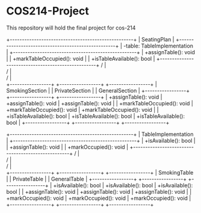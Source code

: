 # COS214-Project
This repository will hold the final project for cos-214

+---------------------------------------------------+
|                  SeatingPlan                      |
+---------------------------------------------------+
| -table: TableImplementation                       |
+---------------------------------------------------+
| +assignTable(): void                             |
| +markTableOccupied(): void                       |
| +isTableAvailable(): bool                        |
+---------------------------------------------------+
                    /             |             \
                   /              |              \
                  /               |               \
+-----------------+ +-----------------+ +-----------------+
| SmokingSection  | | PrivateSection  | | GeneralSection  |
+-----------------+ +-----------------+ +-----------------+
| +assignTable(): void | +assignTable(): void | +assignTable(): void |
| +markTableOccupied(): void | +markTableOccupied(): void | +markTableOccupied(): void |
| +isTableAvailable(): bool | +isTableAvailable(): bool | +isTableAvailable(): bool |
+-----------------+ +-----------------+ +-----------------+

+---------------------------------------------------+
|                TableImplementation                |
+---------------------------------------------------+
| +isAvailable(): bool                            |
| +assignTable(): void                            |
| +markOccupied(): void                           |
+---------------------------------------------------+
            /              |              \
           /               |               \
          /                |                \
+-----------------+ +-----------------+ +-----------------+
| SmokingTable    | | PrivateTable    | | GeneralTable    |
+-----------------+ +-----------------+ +-----------------+
| +isAvailable(): bool | +isAvailable(): bool | +isAvailable(): bool |
| +assignTable(): void | +assignTable(): void | +assignTable(): void |
| +markOccupied(): void | +markOccupied(): void | +markOccupied(): void |
+-----------------+ +-----------------+ +-----------------+
